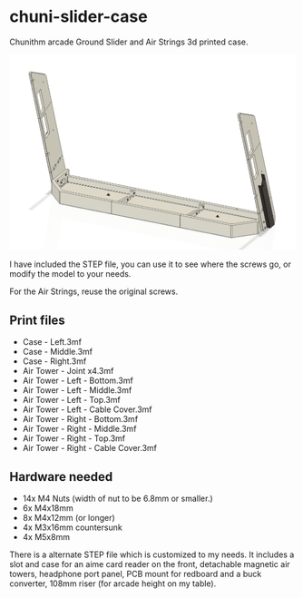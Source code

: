 # chuni-slider-case

Chunithm arcade Ground Slider and Air Strings 3d printed case.

![Model](image.png)

I have included the STEP file, you can use it to see where the screws go, or modify the model to your needs.

For the Air Strings, reuse the original screws.

## Print files

- Case - Left.3mf
- Case - Middle.3mf
- Case - Right.3mf
- Air Tower - Joint x4.3mf
- Air Tower - Left - Bottom.3mf
- Air Tower - Left - Middle.3mf
- Air Tower - Left - Top.3mf
- Air Tower - Left - Cable Cover.3mf
- Air Tower - Right - Bottom.3mf
- Air Tower - Right - Middle.3mf
- Air Tower - Right - Top.3mf
- Air Tower - Right - Cable Cover.3mf

## Hardware needed

- 14x M4 Nuts (width of nut to be 6.8mm or smaller.)
- 6x M4x18mm
- 8x M4x12mm (or longer)
- 4x M3x16mm countersunk
- 4x M5x8mm

There is a alternate STEP file which is customized to my needs. It includes a slot and case for an aime card reader on the front, detachable magnetic air towers, headphone port panel, PCB mount for redboard and a buck converter, 108mm riser (for arcade height on my table).
